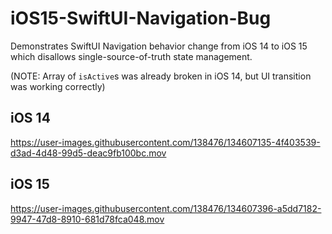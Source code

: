 # iOS15-SwiftUI-Navigation-Bug
Demonstrates SwiftUI Navigation behavior change from iOS 14 to iOS 15 which disallows single-source-of-truth state management.

(NOTE: Array of `isActive`s was already broken in iOS 14, but UI transition was working correctly)

## iOS 14

https://user-images.githubusercontent.com/138476/134607135-4f403539-d3ad-4d48-99d5-deac9fb100bc.mov

## iOS 15

https://user-images.githubusercontent.com/138476/134607396-a5dd7182-9947-47d8-8910-681d78fca048.mov
